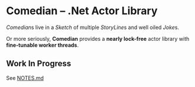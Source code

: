# Comedian – .Net Actor Library

*Comedian*s live in a *Sketch* of multiple *StoryLine*s and well oiled *Joke*s.

Or more seriously, **Comedian** provides a **nearly lock-free** actor library with **fine-tunable worker threads**.

## Work In Progress

See [NOTES.md](NOTES.md)
